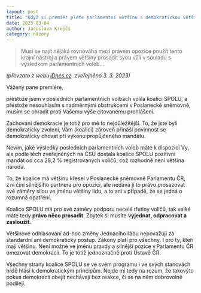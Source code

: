 ```yaml
---
layout: post
title: "Když si premiér plete parlamentní většinu s demokratickou většinou..."
date: 2023-03-04
author: Jaroslava Krejčí
category: názory
---
```


> Musí se najít nějaká rovnováha mezi právem opozice použít tento krajní nástroj a právem většiny prosadit svou vůli v souladu s výsledkem parlamentních voleb...

*(převzato z webu <a target="_blank" href="https://www.idnes.cz/zpravy/domaci/snemovna-unava-poslancu-nizsi-rust-penzi-vlada-obstrukce.A230303_160026_domaci_kop">iDnes.cz</a>. zveřejněno 3. 3. 2023)*

Vážený pane premiére, 

přestože jsem v posledních parlamentních volbách volila koalici SPOLU, a přestože nesouhlasím s nadměrnými obstrukcemi v Poslanecké sněmovně, musím se ohradit proti Vašemu výše citovanému prohlášení. 

Zachování demokracie je totiž pro mě to nejdůležitější. To, že jste byli demokraticky zvoleni, Vám (koalici) zároveň přináší povinnost se demokraticky chovat při výkonu propůjčeného mandátu. 

Nevím, jaké výsledky posledních parlamentních voleb máte k dispozici Vy, ale podle těch zveřejněných na ČSÚ dostala koalice SPOLU pozitivní mandát od cca 28,2 % registrovaných voličů, což rozhodně není většina národa. 

To, že koalice má většinu křesel v Poslanecké sněmovně Parlamentu ČR, z ní činí silnějšího partnera pro opozici, ale nedává jí to právo prosazovat své záměry silou ve jménu většiny lidu, a to ani v případě, že se jedná o rozumná opatření. 

Koalice SPOLU má pro své záměry podporu necelé třetiny voličů, tak velké máte tedy **právo něco prosadit**. Zbytek si musíte **vyjednat, odpracovat a zasloužit**. 

Většinové odhlasování ad-hoc změny Jednacího řádu nepovažuji za standardní ani demokratický postup. Zákony platí pro všechny. I pro ty, kteří mají většinu. Není možné ve jménu pravdy a silnější pozice v Parlamentu ČR omezovat demokracii. To je totiž jednoznačně proti Ústavě ČR.

Všechny strany koalice SPOLU se ve svém programu i ve svých stanovách hrdě hlásí k demokratickým principům. Nejde mi tedy na rozum, že takovýto pokus demokracii obejít nechávají bez reakce, či se na něm dobrovolně podílejí.

